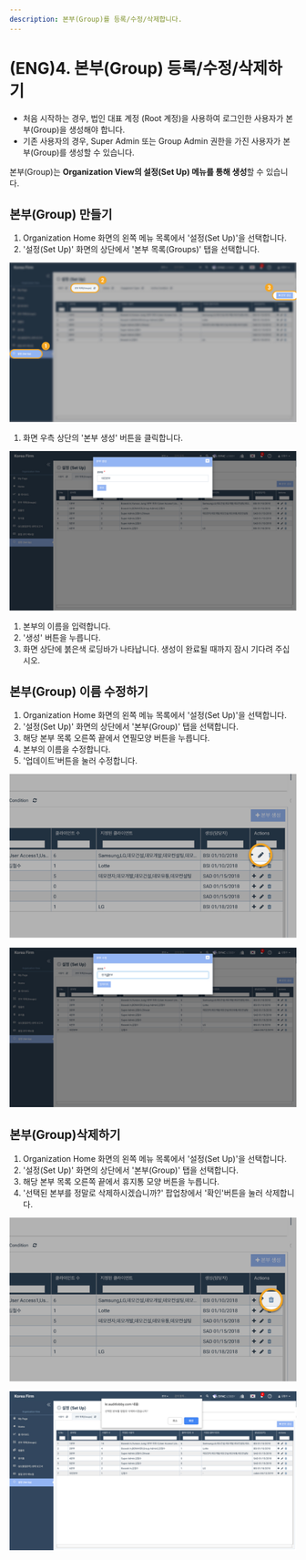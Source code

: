 ```yaml
---
description: 본부(Group)를 등록/수정/삭제합니다.
---
```


# \(ENG\)4. 본부\(Group\) 등록/수정/삭제하기

* 처음 시작하는 경우, 법인 대표 계정 \(Root 계정\)을 사용하여 로그인한 사용자가 본부\(Group\)을 생성해야 합니다. 
* 기존 사용자의 경우, Super Admin 또는  Group Admin 권한을 가진 사용자가 본부\(Group\)를 생성할 수 있습니다. 

본부\(Group\)는 **Organization View의 설정\(Set Up\) 메뉴를 통해 생성**할 수 있습니다.

## 본부\(Group\) 만들기

1. Organization Home 화면의 왼쪽 메뉴 목록에서 '설정\(Set Up\)'을 선택합니다.
2. '설정\(Set Up\)' 화면의 상단에서 '본부 목록\(Groups\)' 탭을 선택합니다.

![&#xBC95;&#xC778;&#xC6A9; &#xBA54;&#xB274; &amp;gt; &#xBCF8;&#xBD80; &amp;gt; &#xBCF8;&#xBD80; &#xC0DD;&#xC131; &#xBC84;&#xD2BC; &#xB204;&#xB974;&#xAE30; ](../../.gitbook/assets/a_4_1.jpg)

1. 화면 우측 상단의 '본부 생성' 버튼을 클릭합니다.

![](../../.gitbook/assets/a_4_2.jpg)

1. 본부의 이름을 입력합니다.
2. '생성' 버튼을 누릅니다.
3. 화면 상단에 붉은색 로딩바가 나타납니다. 생성이 완료될 때까지 잠시 기다려 주십시오.

## 본부\(Group\) 이름 수정하기

1. Organization Home 화면의 왼쪽 메뉴 목록에서 '설정\(Set Up\)'을 선택합니다.
2. '설정\(Set Up\)' 화면의 상단에서 '본부\(Group\)' 탭을 선택합니다. 
3. 해당 본부 목록 오른쪽 끝에서 연필모양 버튼을 누릅니다. 
4. 본부의 이름을 수정합니다.
5. '업데이트'버튼을 눌러 수정합니다.  

![](../../.gitbook/assets/a_4_4.jpg)

![](../../.gitbook/assets/a_4_5.jpg)

## 본부\(Group\)삭제하기

1. Organization Home 화면의 왼쪽 메뉴 목록에서 '설정\(Set Up\)'을 선택합니다.
2. '설정\(Set Up\)' 화면의 상단에서 '본부\(Group\)' 탭을 선택합니다. 
3. 해당 본부 목록 오른쪽 끝에서 휴지통 모양 버튼을 누릅니다. 
4. '선택된 본부를 정말로 삭제하시겠습니까?' 팝업창에서 '확인'버튼을 눌러 삭제합니다.

![](../../.gitbook/assets/a_4_6.jpg)

![](../../.gitbook/assets/a_4_7.jpg)

